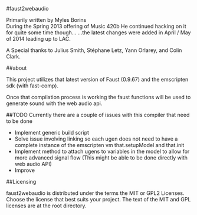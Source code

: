 #faust2webaudio

Primarily written by Myles Borins  
During the Spring 2013 offering of Music 420b
He continued hacking on it for quite some time though...
...the latest changes were added in April / May of 2014 leading up to LAC.

A Special thanks to Julius Smith, Stéphane Letz, Yann Orlarey, and Colin Clark.

##about

This project utilizes that latest version of Faust (0.9.67) and the emscripten sdk (with fast-comp).

Once that compilation process is working the faust functions will be used to generate sound with the web audio api.

##TODO
Currently there are a couple of issues with this compiler that need to be done

* Implement generic build script
* Solve issue involving linking so each ugen does not need to have a complete instance of the emscripten vm
that.setupModel and that.init
* Implement method to attach ugens to variables in the model to allow for more advanced signal flow (This might be able to be done directly with web audio API)
* Improve 

##Licensing

faust2webaudio is distributed under the terms the MIT or GPL2 Licenses. 
Choose the license that best suits your project. The text of the MIT and GPL 
licenses are at the root directory.
